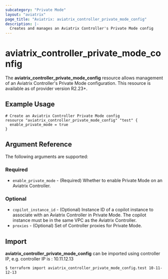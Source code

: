 ```yaml
---
subcategory: "Private Mode"
layout: "aviatrix"
page_title: "Aviatrix: aviatrix_controller_private_mode_config"
description: |-
  Creates and manages an Aviatrix Controller's Private Mode config
---
```


# aviatrix_controller_private_mode_config

The **aviatrix_controller_private_mode_config** resource allows management of an Aviatrix Controller's Private Mode configuration. This resource is available as of provider version R2.23+.

## Example Usage

```hcl
# Create an Aviatrix Controller Private Mode config
resource "aviatrix_controller_private_mode_config" "test" {
  enable_private_mode = true
}
```


## Argument Reference

The following arguments are supported:

### Required
* `enable_private_mode` - (Required) Whether to enable Private Mode on an Aviatrix Controller.

### Optional
* `copilot_instance_id` - (Optional) Instance ID of a copilot instance to associate with an Aviatrix Controller in Private Mode. The copilot instance must be in the same VPC as the Aviatrix Controller.
* `proxies` - (Optional) Set of Controller proxies for Private Mode.


## Import

**aviatrix_controller_private_mode_config** can be imported using controller IP, e.g. controller IP is : 10.11.12.13

```
$ terraform import aviatrix_controller_private_mode_config.test 10-11-12-13
```
